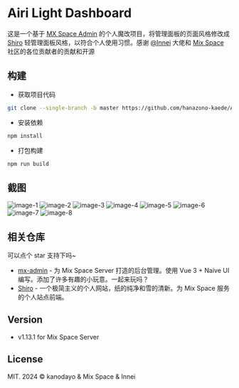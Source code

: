 # Airi Light Dashboard

这是一个基于 [MX Space Admin](https://github.com/mx-space/mx-admin) 的个人魔改项目，将管理面板的页面风格修改成 [Shiro](https://github.com/innei/Shiro) 轻管理面板风格，以符合个人使用习惯。感谢 [@Innei](https://github.com/Innei) 大佬和 [Mix Space](https://github.com/mx-space) 社区的各位贡献者的贡献和开源

## 构建

- 获取项目代码

```bash
git clone --single-branch -b master https://github.com/hanazono-kaede/Airi-Light-Dashboard.git
```

- 安装依赖

```bash
npm install
```

- 打包构建

```bash
npm run build
```

## 截图

![image-1](https://github.com/hanazono-kaede/Airi-Light-Dashboard/assets/60839179/a78a06f0-d37e-479a-895c-5f9032b13be2)
![image-2](https://github.com/hanazono-kaede/Airi-Light-Dashboard/assets/60839179/802014fc-b94c-4f41-9add-a1264b66d87a)
![image-3](https://github.com/hanazono-kaede/Airi-Light-Dashboard/assets/60839179/345d7811-33ad-4898-a1b5-5ec79a2830b9)
![image-4](https://github.com/hanazono-kaede/Airi-Light-Dashboard/assets/60839179/c7541376-b6bf-4473-b626-dcde930142a9)
![image-5](https://github.com/hanazono-kaede/Airi-Light-Dashboard/assets/60839179/3a895b77-e3b9-4ce3-9f0d-9d7f71747eb0)
![image-6](https://github.com/hanazono-kaede/Airi-Light-Dashboard/assets/60839179/8e67d3ad-0f79-4ec9-a960-6559fa304ef1)
![image-7](https://github.com/hanazono-kaede/Airi-Light-Dashboard/assets/60839179/232d0c67-27dc-45c4-92eb-70afe80a3408)
![image-8](https://github.com/hanazono-kaede/Airi-Light-Dashboard/assets/60839179/04984a9e-4dd7-4e0b-9554-3bbd411df5d9)

## 相关仓库

可以点个 star 支持下吗~

- [mx-admin](https://github.com/mx-space/mx-admin) - 为 Mix Space Server 打造的后台管理。使用 Vue 3 + Naive UI 编写。添加了许多有趣的小玩意。一起来玩吗？
- [Shiro](https://github.com/Innei/Shiro) - 一个极简主义的个人网站，纸的纯净和雪的清新。为 Mix Space 服务的个人站点前端。

## Version

- v1.13.1 for Mix Space Server

## License

MIT. 2024 © kanodayo & Mix Space & Innei
